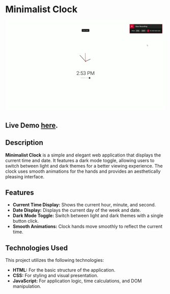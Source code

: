 # Minimalist Clock
 
![Minimalist Clock Demo](Assets/Minimalistclock-Demo.gif)

## Live Demo [here](https://minimalist14clock.netlify.app).

## Description

**Minimalist Clock** is a simple and elegant web application that displays the current time and date. It features a dark mode toggle, allowing users to switch between light and dark themes for a better viewing experience. The clock uses smooth animations for the hands and provides an aesthetically pleasing interface.

## Features

- **Current Time Display:** Shows the current hour, minute, and second.
- **Date Display:** Displays the current day of the week and date.
- **Dark Mode Toggle:** Switch between light and dark themes with a single button click.
- **Smooth Animations:** Clock hands move smoothly to reflect the current time.

## Technologies Used

This project utilizes the following technologies:
- **HTML:** For the basic structure of the application.
- **CSS:** For styling and visual presentation.
- **JavaScript:** For application logic, time calculations, and DOM manipulation.
